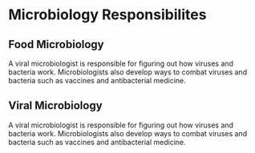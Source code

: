 # Microbiology Responsibilites
## Food Microbiology
A viral microbiologist is responsible for figuring out how viruses and bacteria work. Microbiologists also develop ways to combat viruses and bacteria such as vaccines and antibacterial medicine.
## Viral Microbiology
A viral microbiologist is responsible for figuring out how viruses and bacteria work. Microbiologists also develop ways to combat viruses and bacteria such as vaccines and antibacterial medicine.
<!--stackedit_data:
eyJoaXN0b3J5IjpbLTMzNDA1MDFdfQ==
-->